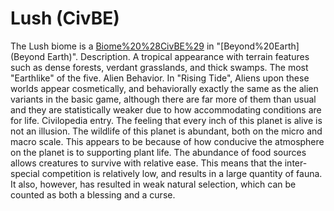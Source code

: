 # Lush (CivBE)

The Lush biome is a [Biome%20%28CivBE%29](biome) in "[Beyond%20Earth](Beyond Earth)".
Description.
A tropical appearance with terrain features such as dense forests, verdant grasslands, and thick swamps. The most "Earthlike" of the five.
Alien Behavior.
In "Rising Tide", Aliens upon these worlds appear cosmetically, and behaviorally exactly the same as the alien variants in the basic game, although there are far more of them than usual and they are statistically weaker due to how accommodating conditions are for life.
Civilopedia entry.
The feeling that every inch of this planet is alive is not an illusion. The wildlife of this planet is abundant, both on the micro and macro scale. This appears to be because of how conducive the atmosphere on the planet is to supporting plant life. The abundance of food sources allows creatures to survive with relative ease. This means that the inter-special competition is relatively low, and results in a large quantity of fauna. It also, however, has resulted in weak natural selection, which can be counted as both a blessing and a curse.